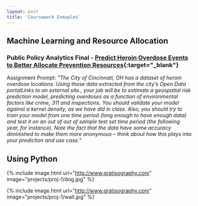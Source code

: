 ```yaml
---
layout: post
title: 'Coursework Exmaples'
---
```

## Machine Learning and Resource Allocation
### Public Policy Analytics Final - [Predict Heroin Overdose Events to Better Allocate Prevention Resources](https://crusem.github.io/MC-Portfolio-2024/PPAFinal.html){:target="_blank"}
Assignment Prompt: *"The City of Cincinnati, OH has a dataset of heroin overdose locations. Using these data extracted from the city’s Open Data portalLinks to an external site., your job will be to estimate a geospatial risk prediction model, predicting overdoses as a function of environmental factors like crime, 311 and inspections. You should validate your model against a kernel density, as we have did in class. Also, you should try to train your model from one time period (long enough to have enough data) and test it on an out of out of sample test set time period (the following year, for instance). Note the fact that the data have some accuracy diminished to make them more anonymous – think about how this plays into your prediction and use case."*



## Using Python

{% include image.html url="http://www.gratisography.com" image="projects/proj-1/dog.jpg" %}

{% include image.html url="http://www.gratisography.com" image="projects/proj-1/wall.jpg" %}
